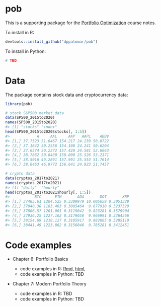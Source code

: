 
<!-- README.md is generated from README.Rmd. Please edit that file -->



# pob
This is a supporting package for the [Portfolio Optimization](https://www.danielppalomar.com/teaching-courses/fall-2021-22-mafs5310-portfolio-optimization-with-r/) course notes.

To install in R:

```r
devtools::install_github("dppalomar/pob")
```

To install in Python:

```r
# TBD
```


# Data
The package contains stock data and cryptocurrency data:

```r
library(pob)

# stock S&P500 market data
data(SP500_2015to2020)
names(SP500_2015to2020)
#> [1] "stocks" "index"
head(SP500_2015to2020$stocks[, 1:5])
#>            A     AAL     AAP   AAPL    ABBV
#> [1,] 37.7523 51.0467 154.217 24.239 50.8722
#> [2,] 37.1642 50.2556 154.108 24.241 50.6204
#> [3,] 37.6574 50.2272 157.420 24.581 52.6663
#> [4,] 38.7862 50.8430 158.800 25.526 53.2171
#> [5,] 38.5016 49.2891 157.991 25.553 51.7614
#> [6,] 38.0463 46.9772 156.641 24.923 51.7457

# crypto data
data(cryptos_2017to2021)
names(cryptos_2017to2021)
#> [1] "daily"  "hourly"
head(cryptos_2017to2021$hourly[, 1:5])
#>           BTC      ETH       ADA       DOT       XRP
#> [1,] 37485.61 1204.525 0.3309979 10.005659 0.3051329
#> [2,] 37040.38 1183.403 0.3085464  9.677910 0.3237329
#> [3,] 37806.57 1201.001 0.3119042  9.823281 0.3579904
#> [4,] 37936.25 1227.162 0.3179058  9.966991 0.3364566
#> [5,] 38154.69 1218.127 0.3185917  9.882065 0.3285119
#> [6,] 38441.49 1223.862 0.3156046  9.785281 0.3412451
```



# Code examples

- Chapter 6: Portfolio Basics
  + code examples in R: [Rmd](code_examples/R/chapter-6.Rmd), [html](https://raw.githack.com/dppalomar/pob/master/code_examples/R/chapter-6.html), 
  + code examples in Python: TBD
  
- Chapter 7: Modern Portfolio Theory
  + code examples in R: TBD
  + code examples in Python: TBD
  
  
  
